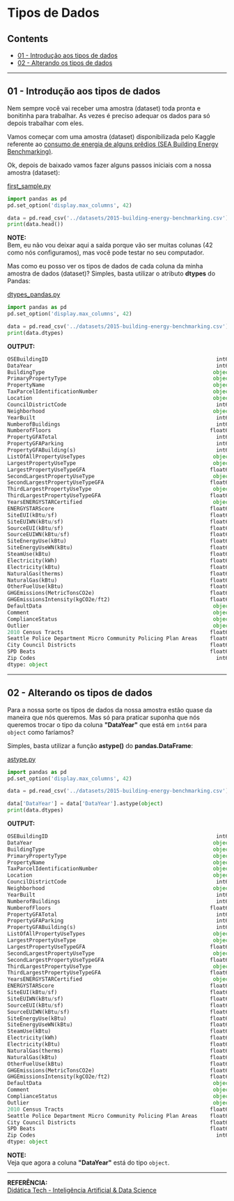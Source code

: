# Tipos de Dados

## Contents

 - [01 - Introdução aos tipos de dados](#01)
 - [02 - Alterando os tipos de dados](#02)

---

<div id='01'></div>

## 01 - Introdução aos tipos de dados

Nem sempre você vai receber uma amostra (dataset) toda pronta e bonitinha para trabalhar. As vezes é preciso adequar os dados para só depois trabalhar com eles.

Vamos começar com uma amostra (dataset) disponibilizada pelo Kaggle referente ao [consumo de energia de alguns prêdios (SEA Building Energy Benchmarking)](https://www.kaggle.com/city-of-seattle/sea-building-energy-benchmarking).

Ok, depois de baixado vamos fazer alguns passos iniciais com a nossa amostra (dataset):

[first_sample.py](src/first_sample.py)
```python
import pandas as pd
pd.set_option('display.max_columns', 42)

data = pd.read_csv('../datasets/2015-building-energy-benchmarking.csv')
print(data.head())
```

**NOTE:**  
Bem, eu não vou deixar aqui a saída porque vão ser muitas colunas (42 como nós configuramos), mas você pode testar no seu computador.

Mas como eu posso ver os tipos de dados de cada coluna da minha amostra de dados (dataset)? Simples, basta utilizar o atributo **dtypes** do Pandas:

[dtypes_pandas.py](src/dtypes_pandas.py)
```python
import pandas as pd
pd.set_option('display.max_columns', 42)

data = pd.read_csv('../datasets/2015-building-energy-benchmarking.csv')
print(data.dtypes)
```

**OUTPUT:**  
```python
OSEBuildingID                                                      int64
DataYear                                                           int64
BuildingType                                                      object
PrimaryPropertyType                                               object
PropertyName                                                      object
TaxParcelIdentificationNumber                                     object
Location                                                          object
CouncilDistrictCode                                                int64
Neighborhood                                                      object
YearBuilt                                                          int64
NumberofBuildings                                                  int64
NumberofFloors                                                   float64
PropertyGFATotal                                                   int64
PropertyGFAParking                                                 int64
PropertyGFABuilding(s)                                             int64
ListOfAllPropertyUseTypes                                         object
LargestPropertyUseType                                            object
LargestPropertyUseTypeGFA                                        float64
SecondLargestPropertyUseType                                      object
SecondLargestPropertyUseTypeGFA                                  float64
ThirdLargestPropertyUseType                                       object
ThirdLargestPropertyUseTypeGFA                                   float64
YearsENERGYSTARCertified                                          object
ENERGYSTARScore                                                  float64
SiteEUI(kBtu/sf)                                                 float64
SiteEUIWN(kBtu/sf)                                               float64
SourceEUI(kBtu/sf)                                               float64
SourceEUIWN(kBtu/sf)                                             float64
SiteEnergyUse(kBtu)                                              float64
SiteEnergyUseWN(kBtu)                                            float64
SteamUse(kBtu)                                                   float64
Electricity(kWh)                                                 float64
Electricity(kBtu)                                                float64
NaturalGas(therms)                                               float64
NaturalGas(kBtu)                                                 float64
OtherFuelUse(kBtu)                                               float64
GHGEmissions(MetricTonsCO2e)                                     float64
GHGEmissionsIntensity(kgCO2e/ft2)                                float64
DefaultData                                                       object
Comment                                                           object
ComplianceStatus                                                  object
Outlier                                                           object
2010 Census Tracts                                               float64
Seattle Police Department Micro Community Policing Plan Areas    float64
City Council Districts                                           float64
SPD Beats                                                        float64
Zip Codes                                                          int64
dtype: object
```

---

<div id="02"></div>

## 02 - Alterando os tipos de dados

Para a nossa sorte os tipos de dados da nossa amostra estão quase da maneira que nós queremos. Mas só para praticar suponha que nós queremos trocar o tipo da coluna **"DataYear"** que está em `int64` para `object` como faríamos?

Simples, basta utilizar a função **astype()** do **pandas.DataFrame**:

[astype.py](src/astype.py)
```python
import pandas as pd
pd.set_option('display.max_columns', 42)

data = pd.read_csv('../datasets/2015-building-energy-benchmarking.csv')

data['DataYear'] = data['DataYear'].astype(object)
print(data.dtypes)
```

**OUTPUT:**  
```python
OSEBuildingID                                                      int64
DataYear                                                          object <-----
BuildingType                                                      object
PrimaryPropertyType                                               object
PropertyName                                                      object
TaxParcelIdentificationNumber                                     object
Location                                                          object
CouncilDistrictCode                                                int64
Neighborhood                                                      object
YearBuilt                                                          int64
NumberofBuildings                                                  int64
NumberofFloors                                                   float64
PropertyGFATotal                                                   int64
PropertyGFAParking                                                 int64
PropertyGFABuilding(s)                                             int64
ListOfAllPropertyUseTypes                                         object
LargestPropertyUseType                                            object
LargestPropertyUseTypeGFA                                        float64
SecondLargestPropertyUseType                                      object
SecondLargestPropertyUseTypeGFA                                  float64
ThirdLargestPropertyUseType                                       object
ThirdLargestPropertyUseTypeGFA                                   float64
YearsENERGYSTARCertified                                          object
ENERGYSTARScore                                                  float64
SiteEUI(kBtu/sf)                                                 float64
SiteEUIWN(kBtu/sf)                                               float64
SourceEUI(kBtu/sf)                                               float64
SourceEUIWN(kBtu/sf)                                             float64
SiteEnergyUse(kBtu)                                              float64
SiteEnergyUseWN(kBtu)                                            float64
SteamUse(kBtu)                                                   float64
Electricity(kWh)                                                 float64
Electricity(kBtu)                                                float64
NaturalGas(therms)                                               float64
NaturalGas(kBtu)                                                 float64
OtherFuelUse(kBtu)                                               float64
GHGEmissions(MetricTonsCO2e)                                     float64
GHGEmissionsIntensity(kgCO2e/ft2)                                float64
DefaultData                                                       object
Comment                                                           object
ComplianceStatus                                                  object
Outlier                                                           object
2010 Census Tracts                                               float64
Seattle Police Department Micro Community Policing Plan Areas    float64
City Council Districts                                           float64
SPD Beats                                                        float64
Zip Codes                                                          int64
dtype: object
```

**NOTE:**  
Veja que agora a coluna **"DataYear"** está do tipo `object`.

---

**REFERÊNCIA:**  
[Didática Tech - Inteligência Artificial & Data Science](https://didatica.tech)  
